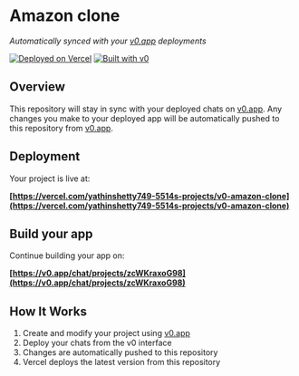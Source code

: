 # Amazon clone

*Automatically synced with your [v0.app](https://v0.app) deployments*

[![Deployed on Vercel](https://img.shields.io/badge/Deployed%20on-Vercel-black?style=for-the-badge&logo=vercel)](https://vercel.com/yathinshetty749-5514s-projects/v0-amazon-clone)
[![Built with v0](https://img.shields.io/badge/Built%20with-v0.app-black?style=for-the-badge)](https://v0.app/chat/projects/zcWKraxoG98)

## Overview

This repository will stay in sync with your deployed chats on [v0.app](https://v0.app).
Any changes you make to your deployed app will be automatically pushed to this repository from [v0.app](https://v0.app).

## Deployment

Your project is live at:

**[https://vercel.com/yathinshetty749-5514s-projects/v0-amazon-clone](https://vercel.com/yathinshetty749-5514s-projects/v0-amazon-clone)**

## Build your app

Continue building your app on:

**[https://v0.app/chat/projects/zcWKraxoG98](https://v0.app/chat/projects/zcWKraxoG98)**

## How It Works

1. Create and modify your project using [v0.app](https://v0.app)
2. Deploy your chats from the v0 interface
3. Changes are automatically pushed to this repository
4. Vercel deploys the latest version from this repository

